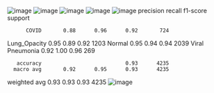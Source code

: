 ![image](https://github.com/user-attachments/assets/c8f6d06b-4b95-4ad5-bb03-425545cb66be)
![image](https://github.com/user-attachments/assets/80e32809-8dff-4acf-84cf-d8e3159c88cd)
![image](https://github.com/user-attachments/assets/5d5ab825-0dc7-4279-9923-009c3cb68f56)
![image](https://github.com/user-attachments/assets/eb2c263d-1887-4ffe-9127-53bb469c0859)
![image](https://github.com/user-attachments/assets/b16e96e5-86e2-4e4a-84e9-436ffbc74a53)
 precision    recall  f1-score   support

          COVID       0.88      0.96      0.92       724
   Lung_Opacity       0.95      0.89      0.92      1203
         Normal       0.95      0.94      0.94      2039
Viral Pneumonia       0.92      1.00      0.96       269

       accuracy                           0.93      4235
      macro avg       0.92      0.95      0.93      4235
   weighted avg       0.93      0.93      0.93      4235
   ![image](https://github.com/user-attachments/assets/c337fb7f-2d55-42d3-8406-40c3c268b018)
